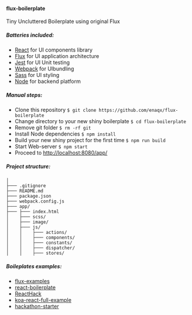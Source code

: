 #### flux-boilerplate
Tiny Uncluttered Boilerplate using original Flux

##### Batteries included:
* [React](http://facebook.github.io/react/) for UI components library
* [Flux](http://facebook.github.io/flux/) for UI application architecture
* [Jest](http://facebook.github.io/jest/) for UI Unit testing
* [Webpack](http://webpack.github.io/) for UIbundling
* [Sass](http://sass-lang.com/) for UI styling
* [Node](https://nodejs.org/) for backend platform

##### Manual steps:
* Clone this repository `$ git clone https://github.com/enaqx/flux-boilerplate`
* Change directory to your new shiny boilerplate `$ cd flux-boilerplate`
* Remove git folder `$ rm -rf git`
* Install Node dependencies `$ npm install`
* Build your new shiny project for the first time `$ npm run build`
* Start Web-server `$ npm start`
* Proceed to [http://localhost:8080/app/](http://localhost:8080/app/)

##### Project structure:
 ```
 │
 ├─── .gitignore
 ├─── README.md
 ├─── package.json
 ├─── webpack.config.js
 ├─── app/
 ├─── ├─── index.html
 │    ├─── scss/
 │    ├─── image/
 │    ├─── js/
 │    │    ├─── actions/
 │    │    ├─── components/
 │    │    ├─── constants/
 │    │    ├─── dispatcher/
 │    │    ├─── stores/

 ```

##### Boileplates examples:
* [flux-examples](https://github.com/facebook/flux/tree/master/examples)
* [react-boilerplate](https://github.com/petehunt/react-boilerplate)
* [ReactHack](https://github.com/petehunt/ReactHack)
* [koa-react-full-example](https://github.com/dozoisch/koa-react-full-example)
* [hackathon-starter](https://github.com/sahat/hackathon-starter)
